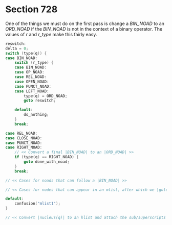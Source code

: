 # Section 728

One of the things we must do on the first pass is change a *BIN_NOAD* to an *ORD_NOAD* if the *BIN_NOAD* is not in the context of a binary operator.
The values of *r* and *r_type* make this fairly easy.

```c << Do first-pass processing based on |type(q)|; |goto done_with_noad| if a noad has been fully processed, |goto check_dimensions| if it has been translated into |new_hlist(q)|, or |goto done_with_node| if a node has been fully processed >>=
reswitch:
delta = 0;
switch (type(q)) {
case BIN_NOAD:
    switch (r_type) {
    case BIN_NOAD:
    case OP_NOAD:
    case REL_NOAD:
    case OPEN_NOAD:
    case PUNCT_NOAD:
    case LEFT_NOAD:
        type(q) = ORD_NOAD;
        goto reswitch;

    default:
        do_nothing;
    }
    break;

case REL_NOAD:
case CLOSE_NOAD:
case PUNCT_NOAD:
case RIGHT_NOAD:
    // << Convert a final |BIN_NOAD| to an |ORD_NOAD| >>
    if (type(q) == RIGHT_NOAD) {
        goto done_with_noad;
    }
    break;

// << Cases for noads that can follow a |BIN_NOAD| >>

// << Cases for nodes that can appear in an mlist, after which we |goto done_with_node| >>

default:
    confusion("mlist1");
}

// << Convert |nucleus(q)| to an hlist and attach the sub/superscripts >>
```
